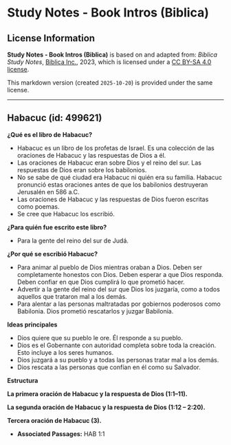 # Study Notes - Book Intros (Biblica)

## License Information

**Study Notes - Book Intros (Biblica)** is based on and adapted from: _Biblica Study Notes_, [Biblica Inc.](https://www.biblica.com/), 2023, which is licensed under a [CC BY-SA 4.0 license](https://creativecommons.org/licenses/by-sa/4.0/legalcode.en).

This markdown version (created `2025-10-20`) is provided under the same license.



--------------------------------

## Habacuc (id: 499621)

**¿Qué es el libro de** **Habacuc?**

* Habacuc es un libro de los profetas de Israel. Es una colección de las oraciones de Habacuc y las respuestas de Dios a él.
* Las oraciones de Habacuc eran sobre Dios y el reino del sur. Las respuestas de Dios eran sobre los babilonios.
* No se sabe de qué ciudad era Habacuc ni quién era su familia. Habacuc pronunció estas oraciones antes de que los babilonios destruyeran Jerusalén en 586 a.C.
* Las oraciones de Habacuc y las respuestas de Dios fueron escritas como poemas.
* Se cree que Habacuc los escribió.

**¿Para quién fue escrito este libro?**

* Para la gente del reino del sur de Judá.

**¿Por qué se escribió Habacuc?**

* Para animar al pueblo de Dios mientras oraban a Dios. Deben ser completamente honestos con Dios. Deben esperar a que Dios responda. Deben confiar en que Dios cumplirá lo que prometió hacer.
* Advertir a la gente del reino del sur que Dios los juzgaría, como a todos aquellos que trataron mal a los demás.
* Para alentar a las personas maltratadas por gobiernos poderosos como Babilonia. Dios prometió rescatarlos y juzgar Babilonia.

**Ideas principales**

* Dios quiere que su pueblo le ore. Él responde a su pueblo.
* Dios es el Gobernante con autoridad completa sobre toda la creación. Esto incluye a los seres humanos.
* Dios juzgará a su pueblo y a todas las personas tratar mal a los demás.
* Dios rescata a las personas que confían en él como su Salvador.

**Estructura**

**La primera oración de Habacuc y la respuesta de Dios (1:1–11\).**

**La segunda oración de Habacuc y la respuesta de Dios (1:12 – 2:20\).**

**Tercera oración de Habacuc (3\).**

* **Associated Passages:** HAB 1:1

